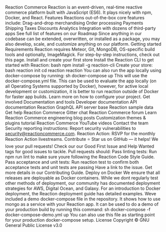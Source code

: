 Reaction Commerce Reaction is an event-driven, real-time reactive commerce platform built with JavaScript (ES6). It plays nicely with npm, Docker, and React. Features Reactions out-of-the-box core features include: Drag-and-drop merchandising Order processing Payments Shipping Taxes Discounts Analytics Integration with dozens of third-party apps See full list of features on our Roadmap Since anything in our codebase can be extended, overwritten, or installed as a package, you may also develop, scale, and customize anything on our platform. Getting started Requirements Reaction requires Meteor, Git, MongoDB, OS-specific build tools and optionally, ImageMagick. For step-by-step instructions, check out this page. Install and create your first store Install the Reaction CLI to get started with Reaction: bash npm install -g reaction-cli Create your store: bash reaction init cd reaction reaction You can also run the app locally using docker-compose by running: sh docker-compose up This will use the docker-compose.yml file. This can be used to evaluate the app locally (on all Operating Systems supported by Docker), however, for active local development or customization, it is better to run reaction outside of Docker for faster app builds. Learn more on how to configure your project. Get involved Documentation and tools Developer documentation API documentation Reaction GraphQL API server base Reaction sample data Get help Reaction Commerce Gitter chat Reaction Commerce forum Learn Reaction Commerce engineering blog posts Customization themes & plugins tutorial Reaction Commerce YouTube videos Contact the team Security reporting instructions: Report security vulnerabilities to security@reactioncommerce.com. Reaction Action: RSVP for the monthly Reaction Action livestreams. Contribute :star: Star us on GitHub — it helps! We love your pull requests! Check our our Good First Issue and Help Wanted tags for good issues to tackle. Pull requests should: Pass linting tests: Run npm run lint to make sure youre following the Reaction Code Style Guide. Pass acceptance and unit tests: Run reaction test to confirm both acceptance tests and unit tests are passing Have a link to the issue. Get more details in our Contributing Guide. Deploy on Docker We ensure that all releases are deployable as Docker containers. While we dont regularly test other methods of deployment, our community has documented deployment strategies for AWS, Digital Ocean, and Galaxy. For an introduction to Docker deployment, the Reaction deployment guide has detailed examples. Weve included a demo docker-compose file in the repository. It shows how to use mongo as a service with your Reaction app. It can be used to do a demo of your production build by running this command: sh docker-compose -f docker-compose-demo.yml up You can also use this file as starting point for your production docker-compose setup. License Copyright © GNU General Public License v3.0